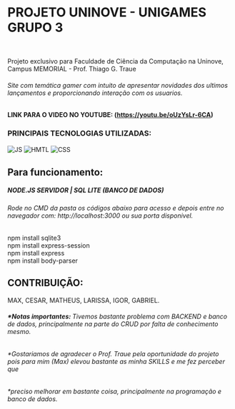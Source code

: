 ### <h1> <strong> PROJETO UNINOVE </strong> - UNIGAMES GRUPO 3 </h1>
<br/>

Projeto exclusivo para Faculdade de Ciência da Computação na Uninove, Campus MEMORIAL - Prof. Thiago G. Traue <br/>
###### Site com temática gamer com intuito de apresentar novidades dos ultimos lançamentos e proporcionando interação com os usuarios.

#### LINK PARA O VIDEO NO YOUTUBE: (https://youtu.be/oUzYsLr-6CA)

### PRINCIPAIS TECNOLOGIAS UTILIZADAS: <br/>

  <div>
    <img align="center" alt="JS" src="https://img.shields.io/badge/JavaScript-F7DF1E?style=for-the-badge&logo=javascript&logoColor=black"/> 
    <img align="center" alt="HMTL" src="https://img.shields.io/badge/HTML5-E34F26?style=for-the-badge&logo=html5&logoColor=white"/> 
    <img align="center" alt="CSS" src="https://img.shields.io/badge/CSS-239120?&style=for-the-badge&logo=css3&logoColor=white"/> 
  </div>

### <h2> Para funcionamento: </h2>

##### NODE.JS SERVIDOR | SQL LITE (BANCO DE DADOS) 
  
###### Rode no CMD da pasta os códigos abaixo para acesso e depois entre no navegador com: http://localhost:3000 ou sua porta disponivel.
  
   npm install sqlite3 <br/>
   npm install express-session <br/>
   npm install express  <br/>
   npm install body-parser <br/>  
  
## CONTRIBUIÇÃO:

MAX, CESAR, MATHEUS, LARISSA, IGOR, GABRIEL.


###### <strong> *Notas importantes: </strong> Tivemos bastante problema com BACKEND e banco de dados, principalmente na parte do CRUD por falta de conhecimento mesmo.
###### *Gostariamos de agradecer o Prof. Traue pela oportunidade do projeto pois para mim (Max) elevou bastante as minha SKILLS e me fez perceber que
###### *preciso melhorar em bastante coisa, principalmente na programação e banco de dados. 
